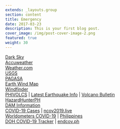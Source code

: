 ```yaml
---
extends: _layouts.group
section: content
title: Emergency
date: 2017-03-23
description: This is your first blog post.
cover_image: /img/post-cover-image-2.png
featured: true
weight: 30
---
```


<div class="grid grid-cols-1 xl:grid-cols-2">
        <div>
            <a href="https://darksky.net/forecast/14.5833,121.0833/ca12/en">Dark Sky</a>
        </div>
        <div>
            <a href="https://www.accuweather.com/en/ph/pasig/264876/hourly-weather-forecast/264876">Accuweather</a>
        </div>
        <div>
            <a href="https://weather.com/en-PH/weather/hourbyhour/l/c3784b13635e8dc4653bad5703d3c7590317cc43475d6bbbd94809d9e30ec8fe">Weather.com</a>
        </div>
        <div>
            <a href="http://earthquake.usgs.gov/earthquakes/map/#%7B%22feed%22%3A%2230day_sig%22%2C%22search%22%3Anull%2C%22listFormat%22%3A%22default%22%2C%22sort%22%3A%22newest%22%2C%22basemap%22%3A%22terrain%22%2C%22autoUpdate%22%3Atrue%2C%22restrictListToMap%22%3Afalse%2C%22timeZone%22%3A%22utc%22%2C%22mapposition%22%3A%5B%5B-78.49055166160312%2C74.8828125%5D%2C%5B78.42019327591201%2C325.1953125%5D%5D%2C%22overlays%22%3A%7B%22plates%22%3Atrue%7D%2C%22viewModes%22%3A%7B%22map%22%3Atrue%2C%22list%22%3Atrue%2C%22settings%22%3Afalse%2C%22help%22%3Afalse%7D%7D">USGS</a>
        </div>
        <div>
            <a href="http://bagong.pagasa.dost.gov.ph">PAGASA</a>
        </div>
        <div>
            <a href="https://earth.nullschool.net/#current/wind/surface/level/orthographic=119.43,12.98,1301/loc=121.040,14.550">Earth Wind Map</a>
        </div>
        <div>
            <a href="https://www.windfinder.com/">Windfinder</a>
        </div>
        <div>
            <a href="https://www.phivolcs.dost.gov.ph/index.php/earthquake/earthquake-information3">PHIVOLCS</a>
         | <a href="https://earthquake.phivolcs.dost.gov.ph/">Latest Earthquake Info</a>
         | <a href="https://www.phivolcs.dost.gov.ph/index.php/volcano-hazard/volcano-bulletins3">Volcano Bulletin</a>
     </div>
        <div>
            <a href="https://hazardhunter.georisk.gov.ph/">HazardHunterPH</a>
        </div>
        <div>
            <a href="http://bagong.pagasa.dost.gov.ph/flood#dam-information">DAM Information</a>
        </div>
        <div>
            <a href="https://www.arcgis.com/apps/opsdashboard/index.html#/bda7594740fd40299423467b48e9ecf6">COVID-19 Cases</a>
         | <a href="https://ncov2019.live/">ncov2019.live</a>
         </div>
        <div>
         <a href="https://www.worldometers.info/coronavirus/">Worldometers COVID-19</a>
     | <a href="https://www.worldometers.info/coronavirus/country/philippines/">Philippines</a>
     </div>
        <div>
         <a href="https://ncovtracker.doh.gov.ph/">DOH COVID-19 Tracker</a>
         | <a href="https://endcov.ph/dashboard/">endcov.ph</a>
      </div>
</div>
